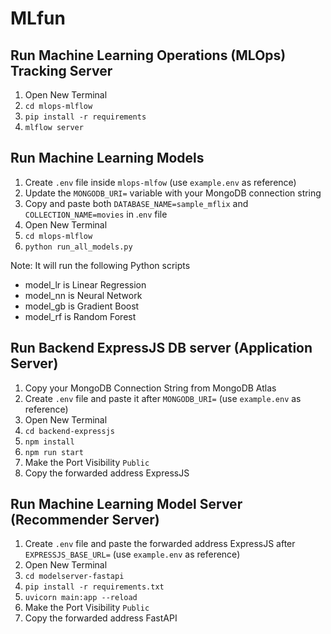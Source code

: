 # MLfun

## Run Machine Learning Operations (MLOps) Tracking Server
1. Open New Terminal
2. `cd mlops-mlflow`
3. `pip install -r requirements`
4. `mlflow server`

## Run Machine Learning Models
1. Create `.env` file inside `mlops-mlfow` (use `example.env` as reference)
2. Update the `MONGODB_URI=` variable with your MongoDB connection string
3. Copy and paste both `DATABASE_NAME=sample_mflix` and `COLLECTION_NAME=movies` in .`env` file
4. Open New Terminal
5. `cd mlops-mlflow`
6. `python run_all_models.py`

Note: It will run the following Python scripts
- model_lr is Linear Regression
- model_nn is Neural Network
- model_gb is Gradient Boost
- model_rf is Random Forest

## Run Backend ExpressJS DB server (Application Server)
1. Copy your MongoDB Connection String from MongoDB Atlas
2. Create `.env` file and paste it after `MONGODB_URI=` (use `example.env` as reference)
3. Open New Terminal
4. `cd backend-expressjs`
5. `npm install`
7. `npm run start`
8. Make the Port Visibility `Public`
9. Copy the forwarded address ExpressJS

## Run Machine Learning Model Server (Recommender Server)
1. Create `.env` file and paste the forwarded address ExpressJS after `EXPRESSJS_BASE_URL=` (use `example.env` as reference)
2. Open New Terminal
3. `cd modelserver-fastapi`
4. `pip install -r requirements.txt`
5. `uvicorn main:app --reload`
6. Make the Port Visibility `Public`
7. Copy the forwarded address FastAPI

